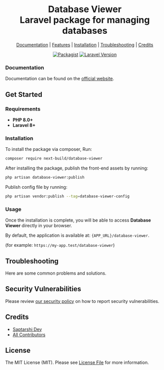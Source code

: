 <div align="center">
    <p>
        <h1>Database Viewer<br/>Laravel package for managing databases</h1>
    </p>
</div>

<p align="center">
    <a href="#">Documentation</a> |
    <a href="#features">Features</a> |
    <a href="#installation">Installation</a> |
    <a href="#troubleshooting">Troubleshooting</a> |
    <a href="#credits">Credits</a>
</p>

<p align="center">
<a href="https://packagist.org/packages/nextbuild/database-viewer"><img src="https://img.shields.io/packagist/v/nextbuild/database-viewer.svg?style=flat-square" alt="Packagist"></a>
<a href="https://packagist.org/packages/nextbuild/database-viewer"><img src="https://img.shields.io/badge/Laravel-8.x,%209.x,%2010.x,%2011.x-brightgreen.svg?style=flat-square" alt="Laravel Version"></a>
</p>

### Documentation

Documentation can be found on the [official website](#).

## Get Started

### Requirements

- **PHP 8.0+**
- **Laravel 8+**

### Installation

To install the package via composer, Run:

```bash
composer require next-build/database-viewer
```

After installing the package, publish the front-end assets by running:

```bash
php artisan database-viewer:publish
```

Publish config file by running:

```bash
php artisan vendor:publish --tag=database-viewer-config
```

### Usage

Once the installation is complete, you will be able to access **Database Viewer** directly in your browser.

By default, the application is available at: `{APP_URL}/database-viewer`.

(for example: `https://my-app.test/database-viewer`)

## Troubleshooting

Here are some common problems and solutions.

## Security Vulnerabilities

Please review [our security policy](../../security/policy) on how to report security vulnerabilities.

## Credits

- [Saptarshi Dey](https://github.com/SaptarshiDy)
- [All Contributors](../../contributors)

## License

The MIT License (MIT). Please see [License File](LICENSE.md) for more information.


